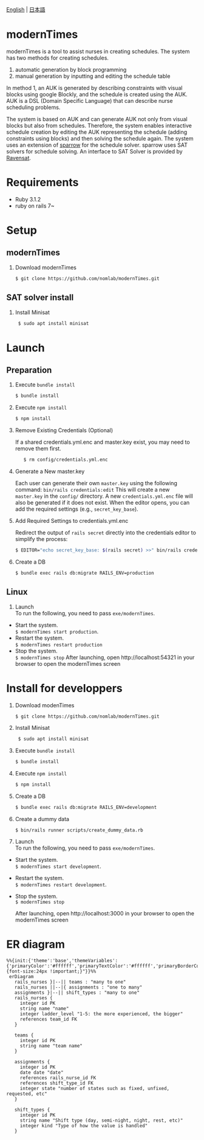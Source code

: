 [English][] | [日本語][]


[English]:  https://github.com/nomlab/modernTimes/blob/main/README.md       "English"
[日本語]:    https://github.com/nomlab/modernTimes/blob/main/README.ja.md    "日本語"

# modernTimes
modernTimes is a tool to assist nurses in creating schedules.
The system has two methods for creating schedules.
1. automatic generation by block programming
2. manual generation by inputting and editing the schedule table

In method 1, an AUK is generated by describing constraints with visual blocks using google Blockly, and the schedule is created using the AUK.
AUK is a DSL (Domain Specific Language) that can describe nurse scheduling problems.

The system is based on AUK and can generate AUK not only from visual blocks but also from schedules.
Therefore, the system enables interactive schedule creation by editing the AUK representing the schedule (adding constraints using blocks) and then solving the schedule again.
The system uses an extension of [sparrow](https://github.com/nomlan/sparrow) for the schedule solver.
sparrow uses SAT solvers for schedule solving.
An interface to SAT Solver is provided by [Ravensat](https://github.com/nomlab/ravensat/).

# Requirements
+ Ruby 3.1.2
+ ruby on rails 7~

# Setup
## modernTimes
1. Download modernTimes
   ```bash
   $ git clone https://github.com/nomlab/modernTimes.git
   ```

## SAT solver install
1. Install Minisat
   ```bash
    $ sudo apt install minisat
   ```

# Launch
## Preparation
1. Execute `bundle install`
   ```bash
   $ bundle install
   ```
2. Execute `npm install`
   ```bash
   $ npm install
   ```
3. Remove Existing Credentials (Optional)

   If a shared credentials.yml.enc and master.key exist, you may need to remove them first.
   ```bash
      $ rm config/credentials.yml.enc
   ```
4. Generate a New master.key

   Each user can generate their own `master.key` using the following command:
   `bin/rails credentials:edit`
   This will create a new `master.key` in the `config/` directory. A new `credentials.yml.enc` file will also be generated if it does not exist. When the editor opens, you can add the required settings (e.g., `secret_key_base`).
5. Add Required Settings to credentials.yml.enc

   Redirect the output of `rails secret` directly into the credentials editor to simplify the process:
   ```bash
   $ EDITOR="echo secret_key_base: $(rails secret) >>" bin/rails credentials:edit
   ```
6. Create a DB
   ```bash
   $ bundle exec rails db:migrate RAILS_ENV=production
   ```

## Linux
1. Launch<br >
   To run the following, you need to pass `exe/modernTimes`.
+ Start the system.<br >
   `$ modernTimes start production`.
+ Restart the system.<br >
   `$ modernTimes restart production`
+ Stop the system.<br >
   `$ modernTimes stop`
   After launching, open http://localhost:54321 in your browser to open the modernTimes screen


# Install for developpers
1. Download modenTimes
   ```bash
   $ git clone https://github.com/nomlab/modernTimes.git
   ```
2. Install Minisat
   ```bash
    $ sudo apt install minisat
   ```
3. Execute `bundle install`
   ```bash
   $ bundle install
   ```
4. Execute `npm install`
   ```bash
   $ npm install
   ```
5. Create a DB
   ```bash
   $ bundle exec rails db:migrate RAILS_ENV=development
   ```
6. Create a dummy data
   ```
   $ bin/rails runner scripts/create_dummy_data.rb
   ```
7. Launch<br >
   To run the following, you need to pass `exe/modernTimes`.
+ Start the system.<br >
   `$ modernTimes start development`.
+ Restart the system.<br >
   `$ modernTimes restart development`.
+ Stop the system.<br >
   `$ modernTimes stop`

   After launching, open http://localhost:3000 in your browser to open the modernTimes screen

# ER diagram
```mermaid
%%{init:{'theme':'base','themeVariables':{'primaryColor':'#ffffff','primaryTextColor':'#ffffff','primaryBorderColor':'#000000','secondaryColor':'#000000','lineColor':'#000000','noteTextColor':'#000000','noteBkgColor':'#000000','textColor':'#000000','fontSize':'20px','fontFamily':''},'themeCSS':"text.actor {font-size:24px !important;}"}}%%
 erDiagram
   rails_nurses }|--|| teams : "many to one"
   rails_nurses ||--|{ assignments : "one to many"
   assignments }|--|| shift_types : "many to one"
   rails_nurses {
     integer id PK
     string name "name"
     integer ladder_level "1-5: the more experienced, the bigger"
     references team_id FK
   }

   teams {
     integer id PK
     string name "team name"
   }

   assignments {
     integer id PK
     date date "date"
     references rails_nurse_id FK
     references shift_type_id FK
     integer state "number of states such as fixed, unfixed, requested, etc"
   }

   shift_types {
     integer id PK
     string name "Shift type (day, semi-night, night, rest, etc)"
     integer kind "Type of how the value is handled"
   }
 ```
